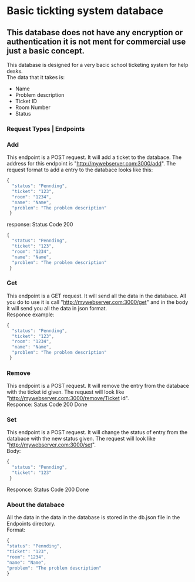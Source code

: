 # Basic tickting system databace
## This database does not have any encryption or authentication it is <b>not</b> ment for commercial use just a basic concept.

This database is designed for a very bacic school ticketing system for help desks. <br>The data that it takes is:
- Name
- Problem description
- Ticket ID
- Room Number
- Status
### Request Types | Endpoints
### Add

This endpoint is a POST request. It will add a ticket to the databace. The address for this endpoint is "http://mywebserver.com:3000/add". The request format to add a entry to the databace looks like this:
```javascript
{
  "status": "Pennding",
  "ticket": "123",
  "room": "1234",
  "name": "Name",
  "problem": "The problem description"
 }
```
response: Status Code 200
```javascript
{
  "status": "Pennding",
  "ticket": "123",
  "room": "1234",
  "name": "Name",
  "problem": "The problem description"
 }
```

### Get

This endpoint is a GET request. It will send all the data in the databace. All you do to use it is call "http://mywebserver.com:3000/get" and in the body it will send you all the data in json format.
<br>
Responce example:
```javascript
{
  "status": "Pennding",
  "ticket": "123",
  "room": "1234",
  "name": "Name",
  "problem": "The problem description"
 }
```

### Remove

This endpoint is a POST request. It will remove the entry from the databace with the ticket id given. The request will look like "http://mywebserver.com:3000/remove/Ticket id".
<br>
Responce: Satus Code 200 Done

### Set
This endpoint is a POST request. It will change the status of entry from the databace with the new status given. The request will look like "http://mywebserver.com:3000/set".
<br>
Body:
```javascript
{
  "status": "Pennding",
  "ticket": "123"
 }
```
Responce: Status Code 200 Done
### About the databace

All the data in the data in the database is stored in the db.json file in the Endpoints directory.
<br>
Format:
  ```javascript
{
  "status": "Pennding",
  "ticket": "123",
  "room": "1234",
  "name": "Name",
  "problem": "The problem description"
 }
```













